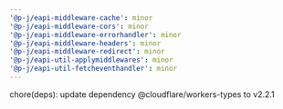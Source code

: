 ```yaml
---
'@p-j/eapi-middleware-cache': minor
'@p-j/eapi-middleware-cors': minor
'@p-j/eapi-middleware-errorhandler': minor
'@p-j/eapi-middleware-headers': minor
'@p-j/eapi-middleware-redirect': minor
'@p-j/eapi-util-applymiddlewares': minor
'@p-j/eapi-util-fetcheventhandler': minor
---
```


chore(deps): update dependency @cloudflare/workers-types to v2.2.1
